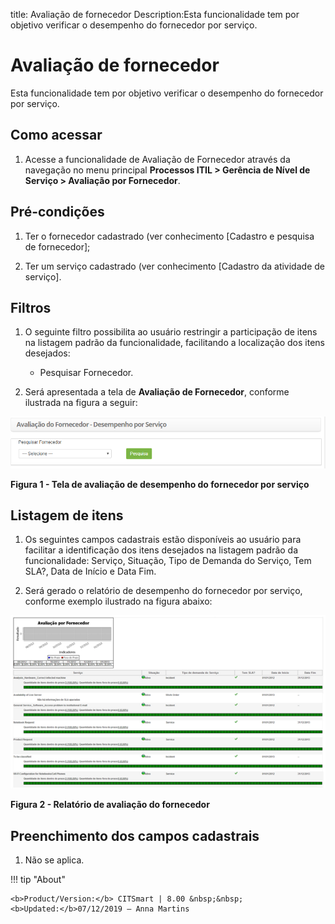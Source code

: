 title: Avaliação de fornecedor
Description:Esta funcionalidade tem por objetivo verificar o desempenho do fornecedor por serviço.

# Avaliação de fornecedor

Esta funcionalidade tem por objetivo verificar o desempenho do fornecedor por
serviço.

Como acessar
------------

1.  Acesse a funcionalidade de Avaliação de Fornecedor através da navegação no
    menu principal **Processos ITIL > Gerência de Nível de
    Serviço > Avaliação por Fornecedor**.

Pré-condições
-------------

1.  Ter o fornecedor cadastrado (ver conhecimento [Cadastro e pesquisa de
    fornecedor];

2.  Ter um serviço cadastrado (ver conhecimento [Cadastro da atividade de
    serviço].

Filtros
-------

1.  O seguinte filtro possibilita ao usuário restringir a participação de itens
    na listagem padrão da funcionalidade, facilitando a localização dos itens
    desejados:

     - Pesquisar Fornecedor.

1.  Será apresentada a tela de **Avaliação de Fornecedor**, conforme ilustrada
    na figura a seguir:

![Criar conta](images/provider-evaluation-1.png)

**Figura 1 - Tela de avaliação de desempenho do fornecedor por serviço**

Listagem de itens
-----------------

1.  Os seguintes campos cadastrais estão disponíveis ao usuário para facilitar a
    identificação dos itens desejados na listagem padrão da
    funcionalidade: Serviço, Situação, Tipo de Demanda do Serviço, Tem SLA?,
    Data de Início e Data Fim.

2.  Será gerado o relatório de desempenho do fornecedor por serviço, conforme
    exemplo ilustrado na figura abaixo:

![Criar conta](images/provider-evaluation-2.png)

**Figura 2 - Relatório de avaliação do fornecedor**

Preenchimento dos campos cadastrais
-----------------------------------

1.  Não se aplica.


!!! tip "About"

    <b>Product/Version:</b> CITSmart | 8.00 &nbsp;&nbsp;
    <b>Updated:</b>07/12/2019 – Anna Martins
